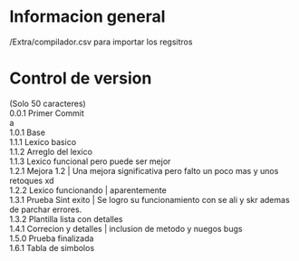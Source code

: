 # Informacion general
/Extra/compilador.csv para importar los regsitros
# Control de version
(Solo 50 caracteres)  
0.0.1 Primer Commit    
a  
1.0.1 Base  
1.1.1 Lexico basico  
1.1.2 Arreglo del lexico  
1.1.3 Lexico funcional pero puede ser mejor  
1.2.1 Mejora 1.2 | Una mejora significativa pero falto un poco mas y unos retoques xd  
1.2.2 Lexico funcionando | aparentemente   
1.3.1 Prueba Sint exito | Se logro su funcionamiento con se ali y skr ademas de parchar errores.  
1.3.2 Plantilla lista con detalles  
1.4.1 Correcion y detalles | inclusion de metodo y nuegos bugs  
1.5.0 Prueba finalizada  
1.6.1 Tabla de simbolos